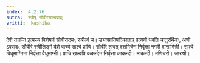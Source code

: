 ```yaml
---
index:  4.2.76
sutra:  स्त्रीषु सौवीरसाल्वप्राक्षु
vritti:  kashika 
---
```


देशे तन्नम्नि इत्यस्य विशेषनं सौवीरादयः, स्त्रीत्वं च। ङ्याप्प्रातिपदिकातञ् प्रत्ययो भवति चातुरर्थिकः, अणो ऽपवादः, सौवीरे स्त्रीलिङ्गे देशे वाच्ये साल्वे प्राचि। सौवीरे तावत् दत्तमित्रेण निर्वृत्ता नगरी दात्तामित्री। साल्वे विधूमाग्निना निर्वृत्ता वैधूमाग्नी। प्राचि खल्वपि ककन्देन निर्वृत्ता काकन्दी। माकन्दी। मणिचरी। जारुषी।

